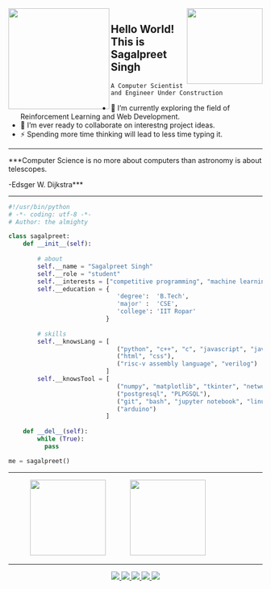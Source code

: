 <img src="https://media.giphy.com/media/MaI6BylfjAkDkfk4OC/giphy.gif" height=200 width=200 align="left">

<img src="https://media.giphy.com/media/mDLek2Pl1Q9PwH0dXd/giphy.gif" height="150" align="right">

## Hello World!  This is Sagalpreet Singh
```A Computer Scientist and Engineer Under Construction```

- 🌱 I’m currently exploring the field of Reinforcement Learning and Web Development.
- 👯 I’m ever ready to collaborate on interestng project ideas.
- ⚡ Spending more time thinking will lead to less time typing it.

<!--<img src="https://profile-counter.glitch.me/sagalpreet/count.svg">-->

<hr>

***Computer Science is no more about computers than astronomy is about telescopes.

-Edsger W. Dijkstra***

<hr>

```python
#!/usr/bin/python
# -*- coding: utf-8 -*-
# Author: the almighty

class sagalpreet:
    def __init__(self):
        
        # about
        self.__name = "Sagalpreet Singh"
        self.__role = "student"
        self.__interests = ["competitive programming", "machine learning", "mathematics", "research", "software development"]
        self.__education = {
                              'degree':  'B.Tech',
                              'major' :  'CSE',
                              'college': 'IIT Ropar'
                           }
        
        # skills
        self.__knowsLang = [
                              ("python", "c++", "c", "javascript", "java", "perl"),
                              ("html", "css"),
                              ("risc-v assembly language", "verilog")
                           ]
        self.__knowsTool = [
                              ("numpy", "matplotlib", "tkinter", "networkx", "pandas"),
                              ("postgresql", "PLPGSQL"),
                              ("git", "bash", "jupyter notebook", "linux"),
                              ("arduino")
                           ]
                          
    def __del__(self):
        while (True):
          pass        

me = sagalpreet()
```
<hr>

&nbsp;&nbsp;&nbsp;&nbsp;&nbsp;&nbsp;&nbsp;&nbsp;&nbsp;&nbsp;
<code><img src="https://github-readme-stats-sagalpreet.vercel.app/api?username=sagalpreet&show_icons=true&theme=dracula&bg_color=2D2D2D&text_color=fff6ea&count_private=true" height="150"></code>
&nbsp;&nbsp;&nbsp;&nbsp;&nbsp;&nbsp;&nbsp;&nbsp;&nbsp;&nbsp;
<code><img src="https://github-readme-stats.vercel.app/api/top-langs/?username=sagalpreet&hide=Jupyter Notebook&layout=compact&show_icons=true&theme=dracula&bg_color=2D2D2D&text_color=fff6ea" height="150"></code>
    
<hr>

<p align="center">
 <a href="https://drive.google.com/file/d/14YKH8mbfY3H2kkbK2rImHjZwbBcbdUTl/view?usp=sharing">
 <img src="https://img.shields.io/badge/-Resume-silver?style=flat-square&logo=appveyor" />
 </a>
 <a href="https://sagalpreet.github.io/portfolio" >
 <img src="https://img.shields.io/badge/-Visit_my_Website-0697AE?style=flat-square&logo=appveyor&logoColor=white&link=https://sagalpreet.github.io/portfolio">
 </a>
 <a href="mailto:sagalpreetsingh60@gmail.com">
 <img src="https://img.shields.io/badge/-Contact_Me-BC4E48?style=flat-square&logo=Gmail&logoColor=white&link=mailto:sagalpreetsingh60@gmail.com" />
 </a>
 <a href="https://www.linkedin.com/in/sagalpreet/">
 <img src="https://img.shields.io/badge/-LinkedIn-blue?style=flat-square&logo=Linkedin&logoColor=white&link=https://www.linkedin.com/in/sagalpreet/"  />
 </a>
 <a href="http://github.com/sagalpreet">
 <img src="https://img.shields.io/github/followers/sagalpreet?label=follow&style=social" />
 </a> 
</p>
